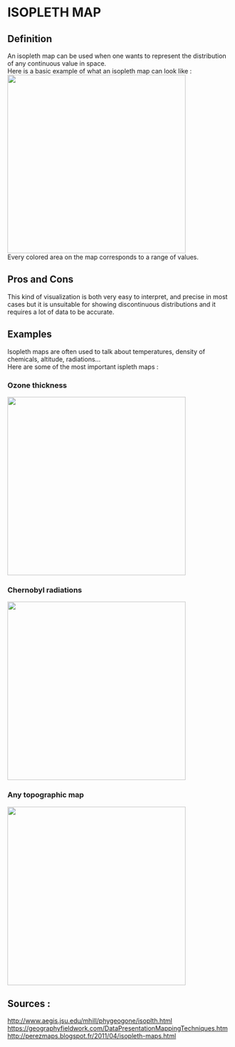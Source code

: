 # ISOPLETH MAP

## Definition
An isopleth map can be used when one wants to represent the distribution of any continuous value in space. <br>
Here is a basic example of what an isopleth map can look like :<br>
<img src="http://www.cpc.noaa.gov/products/analysis_monitoring/regional_monitoring/clravt.gif" width="400"><br>
Every colored area on the map corresponds to a range of values.

## Pros and Cons
This kind of visualization is both very easy to interpret, and precise in most cases but it is unsuitable for showing discontinuous distributions and it requires a lot of data to be accurate.

## Examples 
Isopleth maps are often used to talk about temperatures, density of chemicals, altitude, radiations... <br>
Here are some of the most important ispleth maps :<br>
### Ozone thickness
<img src="https://www.nasa.gov/sites/default/files/thumbnails/image/ozone_30sept2014.png" width="400"><br>
### Chernobyl radiations
<img src="http://1.bp.blogspot.com/-Dy7ePjA2ZRE/VFj0B25Ev6I/AAAAAAAAAFs/VTXNOa3Q5KE/s1600/2chernobyl-radioation-map.jpg" width="400"><br>
### Any topographic map
<img src="http://www.cec.org/atlas/files/website_maps/NA_Elevation_en.jpg" width="400"><br>


## Sources :
http://www.aegis.jsu.edu/mhill/phygeogone/isoplth.html
https://geographyfieldwork.com/DataPresentationMappingTechniques.htm
http://perezmaps.blogspot.fr/2011/04/isopleth-maps.html
